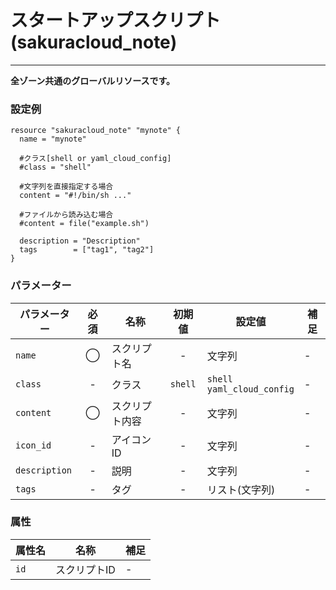 # スタートアップスクリプト(sakuracloud_note)

---

**全ゾーン共通のグローバルリソースです。**

### 設定例

```hcl
resource "sakuracloud_note" "mynote" {
  name = "mynote"

  #クラス[shell or yaml_cloud_config]
  #class = "shell"

  #文字列を直接指定する場合
  content = "#!/bin/sh ..."

  #ファイルから読み込む場合
  #content = file("example.sh")

  description = "Description"
  tags        = ["tag1", "tag2"]
}
```

### パラメーター

|パラメーター         |必須  |名称                |初期値     |設定値                    |補足                                          |
|-------------------|:---:|--------------------|:--------:|------------------------|----------------------------------------------|
| `name`            | ◯   | スクリプト名           | -        | 文字列                  | - |
| `class`           | -   | クラス                | `shell`        | `shell`<br />`yaml_cloud_config`| - |
| `content`         | ◯   | スクリプト内容         | -        | 文字列                  | - |
| `icon_id`         | -   | アイコンID         | - | 文字列 | - |
| `description`     | -   | 説明  | - | 文字列 | - |
| `tags`            | -   | タグ | - | リスト(文字列) | - |

### 属性

|属性名                | 名称                    | 補足                                        |
|---------------------|------------------------|--------------------------------------------|
| `id`                | スクリプトID             | -                                          |
